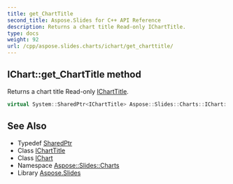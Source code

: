 ```yaml
---
title: get_ChartTitle
second_title: Aspose.Slides for C++ API Reference
description: Returns a chart title Read-only IChartTitle.
type: docs
weight: 92
url: /cpp/aspose.slides.charts/ichart/get_charttitle/
---
```

## IChart::get_ChartTitle method


Returns a chart title Read-only [IChartTitle](../../icharttitle/).

```cpp
virtual System::SharedPtr<IChartTitle> Aspose::Slides::Charts::IChart::get_ChartTitle()=0
```

## See Also

* Typedef [SharedPtr](../../../system/sharedptr/)
* Class [IChartTitle](../../icharttitle/)
* Class [IChart](../)
* Namespace [Aspose::Slides::Charts](../../)
* Library [Aspose.Slides](../../../)
